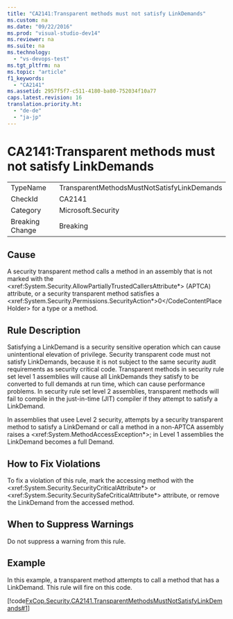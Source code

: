 ```yaml
---
title: "CA2141:Transparent methods must not satisfy LinkDemands"
ms.custom: na
ms.date: "09/22/2016"
ms.prod: "visual-studio-dev14"
ms.reviewer: na
ms.suite: na
ms.technology: 
  - "vs-devops-test"
ms.tgt_pltfrm: na
ms.topic: "article"
f1_keywords: 
  - "CA2141"
ms.assetid: 2957f5f7-c511-4180-ba80-752034f10a77
caps.latest.revision: 16
translation.priority.ht: 
  - "de-de"
  - "ja-jp"
---
```

# CA2141:Transparent methods must not satisfy LinkDemands
|||  
|-|-|  
|TypeName|TransparentMethodsMustNotSatisfyLinkDemands|  
|CheckId|CA2141|  
|Category|Microsoft.Security|  
|Breaking Change|Breaking|  
  
## Cause  
 A security transparent method calls a method in an assembly that is not marked with the \<xref:System.Security.AllowPartiallyTrustedCallersAttribute*> (APTCA) attribute, or a security transparent method satisfies a \<xref:System.Security.Permissions.SecurityAction*><CodeContentPlaceHolder>0\</CodeContentPlaceHolder> for a type or a method.  
  
## Rule Description  
 Satisfying a LinkDemand is a security sensitive operation which can cause unintentional elevation of privilege. Security transparent code must not satisfy LinkDemands, because it is not subject to the same security audit requirements as security critical code. Transparent methods in security rule set level 1 assemblies will cause all LinkDemands they satisfy to be converted to full demands at run time, which can cause performance problems. In security rule set level 2 assemblies, transparent methods will fail to compile in the just-in-time (JIT) compiler if they attempt to satisfy a LinkDemand.  
  
 In assemblies that usee Level 2 security, attempts by a security transparent method to satisfy a LinkDemand or call a method in a non-APTCA assembly raises a \<xref:System.MethodAccessException*>; in Level 1 assemblies the LinkDemand becomes a full Demand.  
  
## How to Fix Violations  
 To fix a violation of this rule, mark the accessing method with the \<xref:System.Security.SecurityCriticalAttribute*> or \<xref:System.Security.SecuritySafeCriticalAttribute*> attribute, or remove the LinkDemand from the accessed method.  
  
## When to Suppress Warnings  
 Do not suppress a warning from this rule.  
  
## Example  
 In this example, a transparent method attempts to call a method that has a LinkDemand. This rule will fire on this code.  
  
 [!code[FxCop.Security.CA2141.TransparentMethodsMustNotSatisfyLinkDemands#1](../vs140/codesnippet/CSharp/ca2141-transparent-methods-must-not-satisfy-linkdemands_1.cs)]